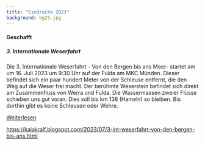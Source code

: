 ```yaml
---
title: "Eindrücke 2023"
background: bg25.jpg
---
```


#### Geschafft      



##### 3. Internationale Weserfahrt       


Die 3. Internationale Weserfahrt - Von den Bergen bis ans Meer- startet am um 16. Juli 2023 um 9:30 Uhr auf der Fulda am MKC Münden. Dieser befindet sich ein paar hundert Meter von der Schleuse entfernt, die den Weg auf die Weser frei macht. Der berühmte Weserstein befindet sich direkt am Zusammenfluss von Werra und Fulda. Die Wassermassen zweier Flüsse schieben uns gut voran. Dies soll bis km 138 (Hameln) so bleiben. Bis dorthin gibt es keine Schleusen oder Wehre. 

<a href="[https://de-de.facebook.com/weserfahrt](https://kajakralf.blogspot.com/2023/07/3-int-weserfahrt-von-den-bergen-bis-ans.html)/" class="btn btn-outline-inverse btn-sm">Weiterlesen</a>

https://kajakralf.blogspot.com/2023/07/3-int-weserfahrt-von-den-bergen-bis-ans.html

